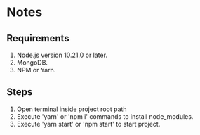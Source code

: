 # Notes

## Requirements

1. Node.js version 10.21.0 or later.
2. MongoDB.
3. NPM or Yarn.

## Steps
 
1. Open terminal inside project root path
2. Execute 'yarn' or 'npm i' commands to install node_modules.
3. Execute 'yarn start' or 'npm start' to start project.
